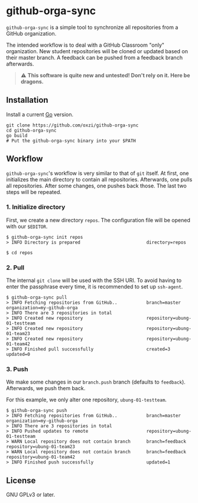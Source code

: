 <!--
SPDX-FileCopyrightText: 2020 Alvar Penning

SPDX-License-Identifier: GPL-3.0-or-later
-->

# github-orga-sync

`github-orga-sync` is a simple tool to synchronize all repositories from a GitHub organization.

The intended workflow is to deal with a GitHub Classroom "only" organization.
New student repositories will be cloned or updated based on their master branch.
A feedback can be pushed from a feedback branch afterwards.

> :warning: __This software is quite new and untested! Don't rely on it. Here be dragons.__


## Installation

Install a current [Go](https://golang.org/) version.

```
git clone https://github.com/oxzi/github-orga-sync
cd github-orga-sync
go build
# Put the github-orga-sync binary into your $PATH
```


## Workflow

`github-orga-sync`'s workflow is very similar to that of `git` itself.
At first, one initializes the main directory to contain all repositories.
Afterwards, one pulls all repositories.
After some changes, one pushes back those.
The last two steps will be repeated.

### 1. Initialize directory

First, we create a new directory `repos`.
The configuration file will be opened with our `$EDITOR`.

```
$ github-orga-sync init repos
> INFO Directory is prepared                         directory=repos

$ cd repos
```

### 2. Pull

The internal `git clone` will be used with the SSH URI.
To avoid having to enter the passphrase every time, it is recommended to set up `ssh-agent`.

```
$ github-orga-sync pull
> INFO Fetching repositories from GitHub..           branch=master organization=my-github-orga
> INFO There are 3 repositories in total
> INFO Created new repository                        repository=ubung-01-testteam
> INFO Created new repository                        repository=ubung-01-team23
> INFO Created new repository                        repository=ubung-01-team42
> INFO Finished pull successfully                    created=3 updated=0
```

### 3. Push

We make some changes in our `branch.push` branch (defaults to `feedback`).
Afterwards, we push them back.

For this example, we only alter one repository, `ubung-01-testteam`.

```
$ github-orga-sync push
> INFO Fetching repositories from GitHub..           branch=master organization=my-github-orga
> INFO There are 3 repositories in total
> INFO Pushed updates to remote                      repository=ubung-01-testteam
> WARN Local repository does not contain branch      branch=feedback repository=ubung-01-team23
> WARN Local repository does not contain branch      branch=feedback repository=ubung-01-team42
> INFO Finished push successfully                    updated=1
```


## License

GNU GPLv3 or later.
